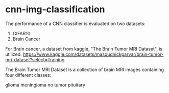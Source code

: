 # cnn-img-classification

The performance of a CNN classifier is evaluated on two datasets:
1. CIFAR10
2. Brain Cancer

For Brain cancer, a dataset from kaggle, "The Brain Tumor MRI Dataset", is utilized: 
https://www.kaggle.com/datasets/masoudnickparvar/brain-tumor-mri-dataset?select=Training

The Brain Tumor MRI Dataset is a collection of brain MRI images containing four different classes:

glioma 
meningioma 
no tumor
pituitary
